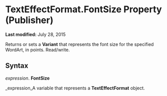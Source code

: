 
# TextEffectFormat.FontSize Property (Publisher)

 **Last modified:** July 28, 2015

Returns or sets a  **Variant** that represents the font size for the specified WordArt, in points. Read/write.

## Syntax

 _expression_. **FontSize**

 _expression_A variable that represents a  **TextEffectFormat** object.

